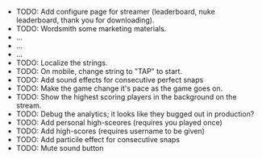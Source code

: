 - TODO: Add configure page for streamer (leaderboard, nuke leaderboard, thank you for downloading).
- TODO: Wordsmith some marketing materials.
- ...
- ...
- ...
- TODO: Localize the strings.
- TODO: On mobile, change string to "TAP" to start.
- TODO: Add sound effects for consecutive perfect snaps
- TODO: Make the game change it's pace as the game goes on.
- TODO: Show the highest scoring players in the background on the stream.
- TODO: Debug the analytics; it looks like they bugged out in production?
- TODO: Add personal high-sceores (requires you played once)
- TODO: Add high-scores (requires username to be given)
- TODO: Add particile effect for consecutive snaps
- TODO: Mute sound button
